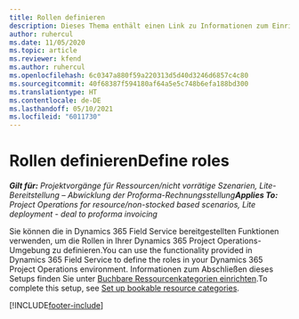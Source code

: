 ```yaml
---
title: Rollen definieren
description: Dieses Thema enthält einen Link zu Informationen zum Einrichten buchbarer Ressourcenkategorien.
author: ruhercul
ms.date: 11/05/2020
ms.topic: article
ms.reviewer: kfend
ms.author: ruhercul
ms.openlocfilehash: 6c0347a880f59a220313d5d40d3246d6857c4c80
ms.sourcegitcommit: 40f68387f594180af64a5e5c748b6efa188bd300
ms.translationtype: HT
ms.contentlocale: de-DE
ms.lasthandoff: 05/10/2021
ms.locfileid: "6011730"
---
```

# <a name="define-roles"></a><span data-ttu-id="146ba-103">Rollen definieren</span><span class="sxs-lookup"><span data-stu-id="146ba-103">Define roles</span></span>

<span data-ttu-id="146ba-104">_**Gilt für:** Projektvorgänge für Ressourcen/nicht vorrätige Szenarien, Lite-Bereitstellung – Abwicklung der Proforma-Rechnungsstellung_</span><span class="sxs-lookup"><span data-stu-id="146ba-104">_**Applies To:** Project Operations for resource/non-stocked based scenarios, Lite deployment - deal to proforma invoicing_</span></span>

<span data-ttu-id="146ba-105">Sie können die in Dynamics 365 Field Service bereitgestellten Funktionen verwenden, um die Rollen in Ihrer Dynamics 365 Project Operations-Umgebung zu definieren.</span><span class="sxs-lookup"><span data-stu-id="146ba-105">You can use the functionality provided in Dynamics 365 Field Service to define the roles in your Dynamics 365 Project Operations environment.</span></span> <span data-ttu-id="146ba-106">Informationen zum Abschließen dieses Setups finden Sie unter [Buchbare Ressourcenkategorien einrichten](/dynamics365/field-service/set-up-bookable-resource-categories).</span><span class="sxs-lookup"><span data-stu-id="146ba-106">To complete this setup, see [Set up bookable resource categories](/dynamics365/field-service/set-up-bookable-resource-categories).</span></span>


[!INCLUDE[footer-include](../includes/footer-banner.md)]